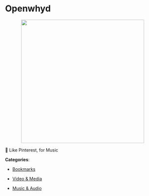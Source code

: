 # Openwhyd
<p align="center">
    <img width="400" src="https://raw.githubusercontent.com/apis-list/apis-list/apis/openwhyd/logo_256x256.png" />
</p>

💎 Like Pinterest, for Music



**Categories**:

- [Bookmarks](https://github.com/apis-list/apis-list#bookmarks)

- [Video & Media](https://github.com/apis-list/apis-list#video-and-media)

- [Music & Audio](https://github.com/apis-list/apis-list#music-and-audio)



